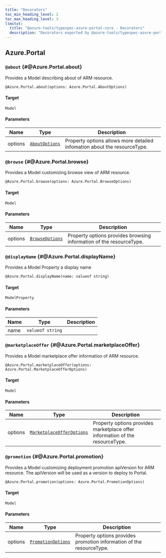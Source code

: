```yaml
---
title: "Decorators"
toc_min_heading_level: 2
toc_max_heading_level: 3
llmstxt:
  title: "@azure-tools/typespec-azure-portal-core - Decorators"
  description: "Decorators exported by @azure-tools/typespec-azure-portal-core"
---
```


## Azure.Portal

### `@about` {#@Azure.Portal.about}

Provides a Model describing about of ARM resource.

```typespec
@Azure.Portal.about(options: Azure.Portal.AboutOptions)
```

#### Target

`Model`

#### Parameters

| Name    | Type                                                        | Description                                                              |
| ------- | ----------------------------------------------------------- | ------------------------------------------------------------------------ |
| options | [`AboutOptions`](./data-types.md#Azure.Portal.AboutOptions) | Property options allows more detailed infomation about the resourceType. |

### `@browse` {#@Azure.Portal.browse}

Provides a Model customizing browse view of ARM resource.

```typespec
@Azure.Portal.browse(options: Azure.Portal.BrowseOptions)
```

#### Target

`Model`

#### Parameters

| Name    | Type                                                          | Description                                                         |
| ------- | ------------------------------------------------------------- | ------------------------------------------------------------------- |
| options | [`BrowseOptions`](./data-types.md#Azure.Portal.BrowseOptions) | Property options provides browsing information of the resourceType. |

### `@displayName` {#@Azure.Portal.displayName}

Provides a Model Property a display name

```typespec
@Azure.Portal.displayName(name: valueof string)
```

#### Target

`ModelProperty`

#### Parameters

| Name | Type             | Description |
| ---- | ---------------- | ----------- |
| name | `valueof string` |             |

### `@marketplaceOffer` {#@Azure.Portal.marketplaceOffer}

Provides a Model marketplace offer information of ARM resource.

```typespec
@Azure.Portal.marketplaceOffer(options: Azure.Portal.MarketplaceOfferOptions)
```

#### Target

`Model`

#### Parameters

| Name    | Type                                                                              | Description                                                                  |
| ------- | --------------------------------------------------------------------------------- | ---------------------------------------------------------------------------- |
| options | [`MarketplaceOfferOptions`](./data-types.md#Azure.Portal.MarketplaceOfferOptions) | Property options provides marketplace offer information of the resourceType. |

### `@promotion` {#@Azure.Portal.promotion}

Provides a Model customizing deployment promotion apiVersion for ARM resource.
The apiVersion will be used as a version to deploy to Portal.

```typespec
@Azure.Portal.promotion(options: Azure.Portal.PromotionOptions)
```

#### Target

`Model`

#### Parameters

| Name    | Type                                                                | Description                                                          |
| ------- | ------------------------------------------------------------------- | -------------------------------------------------------------------- |
| options | [`PromotionOptions`](./data-types.md#Azure.Portal.PromotionOptions) | Property options provides promotion information of the resourceType. |
